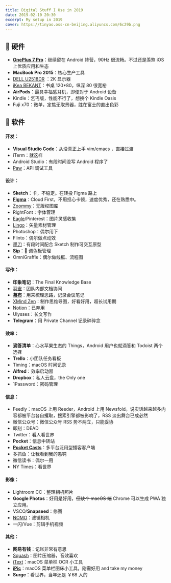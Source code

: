 ```yaml
---
title: Digital Stuff I Use in 2019
date: 2019-02-10 20:30
excerpt: My setup in 2019
cover: https://tinyao.oss-cn-beijing.aliyuncs.com/6c29b.png
---
```


## 💎 硬件

* **[OnePlus 7 Pro](https://www.oneplus.com/cn/7pro)**：继续留在 Android 阵营，90Hz 很流畅。不过还是羡煞 iOS 上优质应用和生态
* **MacBook Pro 2015**：核心生产工具
* [DELL U2518DR](https://item.jd.com/4396371.html) ：2K 显示器
* [iKea BEKANT](https://www.ikea.cn/cn/zh/catalog/products/S29282589/)：书桌 120*80，纵深 80 很宽裕
* **AirPods**：最具幸福感耳机，即便对于 Android 设备
* Kindle：乞丐版，性能不行了，想换个 Kindle Oasis
* Fuji x70：微单，定焦无取景器，胜在富士的直出色彩


## 💾 软件

#### 开发：

* **Visual Studio Code**：从没真正上手 vim/emacs ，直接过渡
* iTerm：就这样
* Android Studio：有段时间没写 Android 程序了
* [Paw](https://paw.cloud)：API 调试工具

#### 设计：

* **Sketch**：卡，不稳定。在转投 Figma 路上
* **[Figma](https://figma.com)**：Cloud First，不用担心卡顿，速度优秀，还在熟悉中。
* [Zoommy](https://zoommyapp.com)：无版权图库
* RightFont：字体管理
* [Eagle](https://cn.eagle.cool)/Pinterest：图片灵感收集
* [Lingo](https://www.lingoapp.com)：矢量素材管理
* Photoshop：偶尔用下
* Flinto：偶尔做点动效
* [墨刀](https://mockingbot.com/)：有段时间配合 Sketch 制作可交互原型
* **[Sip](https://sipapp.io/)**：🎨 调色板管理
* OmniGraffle：偶尔做线框、流程图

#### 写作：

* **印象笔记**：The Final Knowledge Base
* [羽雀](https://yuque.com)：团队内部文档协同
* **[幕布](https://mubu.com)**：用来梳理思路，记录会议笔记
* [XMind Zen](https://www.xmind.net)：制作思维导图，好看好用，超长试用期
* [Notion](https://www.notion.so)：已弃用
* Ulysses：长文写作
* **Telegram**：用 Private Channel 记录碎碎念

#### 效率：

* **滴答清单**：心水苹果生态的 Things，Android 用户也就滴答和 Todoist 两个选择
* **Trello**：小团队任务看板
* Timing：macOS 时间记录
* **Alfred**：效率启动器
* **Dropbox**：私人云盘，the Only one
* 1Password：密码管理

#### 信息：

* Feedly：macOS 上用 Reeder，Android 上用 Newsfold。说实话越来越多内容都被平台各自攫取，搜索引擎都被影响了，RSS 淡出舞台已成必然
* 微信公众号：微信公众号 RSS 势不两立，只能妥协
* 即刻：DEAD
* Twitter：看人看世界
* **Pocket**：信息中转站
* **[Pocket Casts](https://www.pocketcasts.com)**：多平台泛用型播客客户端
* 多抓鱼：让我看到我的愚钝
* 微信读书：偶尔一用
* NY Times：看世界

#### 影像：

* Lightroom CC：整理相机照片
* **Google Photos**：好用是好用，~~但缺个 macOS 端~~ Chrome 可以生成 PWA 独立应用。
* VSCO/**Snapseed**：修图
* [NOMO](https://apps.apple.com/us/app/nomo-point-and-shoot/id1362548649)：滤镜相机
* 一闪/Vue：剪辑手机视频

#### 其他：

* **网易有钱**：记账非常有意思
* [Squash](https://realmacsoftware.com/squash)：图片压缩器，音效喜欢
* [iText](https://toolinbox.net/iText)：macOS 菜单栏 OCR 小工具
* **[iPic](https://toolinbox.net/iPic)**：macOS 菜单栏图床小工具，刚需好用 and take my money
* **Surge**：看世界，当年还是 ￥68 入的
